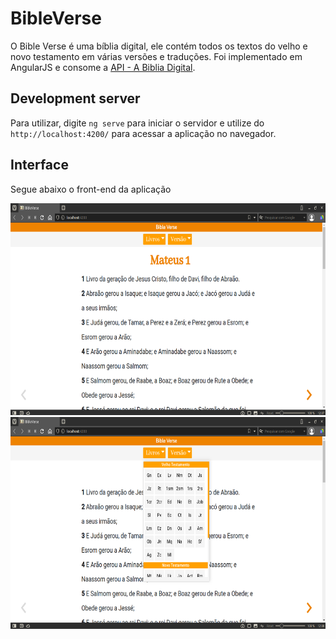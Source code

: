 # BibleVerse

O Bible Verse é uma bíblia digital, ele contém todos os textos do velho e novo testamento em várias versões e traduções. Foi implementado em AngularJS e consome a [API - A Biblia Digital](https://github.com/marciovsena/abibliadigital). 

## Development server

Para utilizar, digite `ng serve` para iniciar o servidor e utilize do `http://localhost:4200/` para acessar a aplicação no navegador.

## Interface
Segue abaixo o front-end da aplicação

<img src="/src/assets/01.png" width="661" height="339">

<img src="/src/assets/02.png" width="661" height="339">
